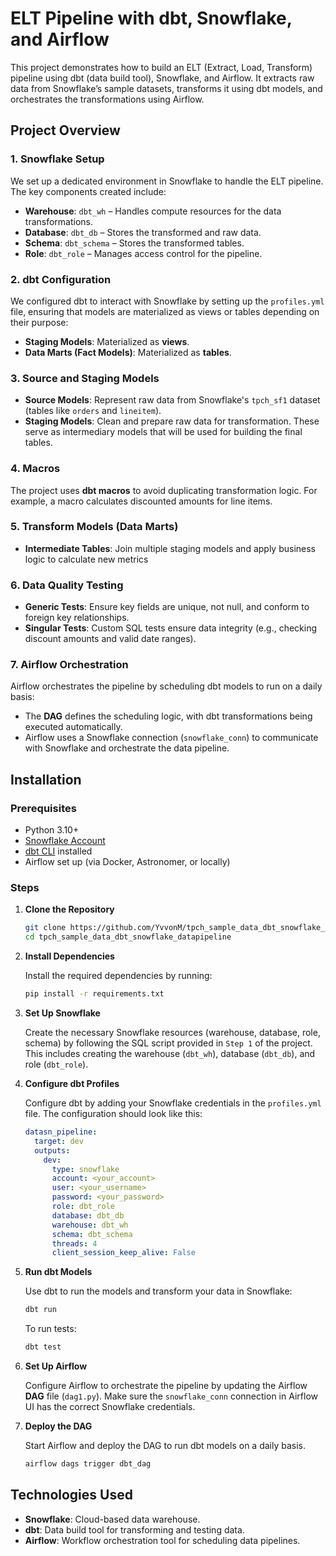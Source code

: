 
# ELT Pipeline with dbt, Snowflake, and Airflow

This project demonstrates how to build an ELT (Extract, Load, Transform) pipeline using dbt (data build tool), Snowflake, and Airflow. It extracts raw data from Snowflake’s sample datasets, transforms it using dbt models, and orchestrates the transformations using Airflow.

## Project Overview

### 1. **Snowflake Setup**

We set up a dedicated environment in Snowflake to handle the ELT pipeline. The key components created include:

- **Warehouse**: `dbt_wh` – Handles compute resources for the data transformations.
- **Database**: `dbt_db` – Stores the transformed and raw data.
- **Schema**: `dbt_schema` – Stores the transformed tables.
- **Role**: `dbt_role` – Manages access control for the pipeline.

### 2. **dbt Configuration**

We configured dbt to interact with Snowflake by setting up the `profiles.yml` file, ensuring that models are materialized as views or tables depending on their purpose:

- **Staging Models**: Materialized as **views**.
- **Data Marts (Fact Models)**: Materialized as **tables**.

### 3. **Source and Staging Models**

- **Source Models**: Represent raw data from Snowflake's `tpch_sf1` dataset (tables like `orders` and `lineitem`).
- **Staging Models**: Clean and prepare raw data for transformation. These serve as intermediary models that will be used for building the final tables.

### 4. **Macros**

The project uses **dbt macros** to avoid duplicating transformation logic. For example, a macro calculates discounted amounts for line items.

### 5. **Transform Models (Data Marts)**

- **Intermediate Tables**: Join multiple staging models and apply business logic to calculate new metrics


### 6. **Data Quality Testing**

- **Generic Tests**: Ensure key fields are unique, not null, and conform to foreign key relationships.
- **Singular Tests**: Custom SQL tests ensure data integrity (e.g., checking discount amounts and valid date ranges).

### 7. **Airflow Orchestration**

Airflow orchestrates the pipeline by scheduling dbt models to run on a daily basis:

- The **DAG** defines the scheduling logic, with dbt transformations being executed automatically.
- Airflow uses a Snowflake connection (`snowflake_conn`) to communicate with Snowflake and orchestrate the data pipeline.

## Installation

### Prerequisites

- Python 3.10+
- [Snowflake Account](https://www.snowflake.com/)
- [dbt CLI](https://docs.getdbt.com/dbt-cli/installation) installed
- Airflow set up (via Docker, Astronomer, or locally)

### Steps

1. **Clone the Repository**

   ```bash
   git clone https://github.com/YvvonM/tpch_sample_data_dbt_snowflake_datapipeline.git
   cd tpch_sample_data_dbt_snowflake_datapipeline
   ```

2. **Install Dependencies**

   Install the required dependencies by running:

   ```bash
   pip install -r requirements.txt
   ```

3. **Set Up Snowflake**

   Create the necessary Snowflake resources (warehouse, database, role, schema) by following the SQL script provided in `Step 1` of the project. This includes creating the warehouse (`dbt_wh`), database (`dbt_db`), and role (`dbt_role`).

4. **Configure dbt Profiles**

   Configure dbt by adding your Snowflake credentials in the `profiles.yml` file. The configuration should look like this:

   ```yaml
   datasn_pipeline:
     target: dev
     outputs:
       dev:
         type: snowflake
         account: <your_account>
         user: <your_username>
         password: <your_password>
         role: dbt_role
         database: dbt_db
         warehouse: dbt_wh
         schema: dbt_schema
         threads: 4
         client_session_keep_alive: False
   ```

5. **Run dbt Models**

   Use dbt to run the models and transform your data in Snowflake:

   ```bash
   dbt run
   ```

   To run tests:

   ```bash
   dbt test
   ```

6. **Set Up Airflow**

   Configure Airflow to orchestrate the pipeline by updating the Airflow **DAG** file (`dag1.py`). Make sure the `snowflake_conn` connection in Airflow UI has the correct Snowflake credentials.

7. **Deploy the DAG**

   Start Airflow and deploy the DAG to run dbt models on a daily basis.

   ```bash
   airflow dags trigger dbt_dag
   ```

## Technologies Used

- **Snowflake**: Cloud-based data warehouse.
- **dbt**: Data build tool for transforming and testing data.
- **Airflow**: Workflow orchestration tool for scheduling data pipelines.

